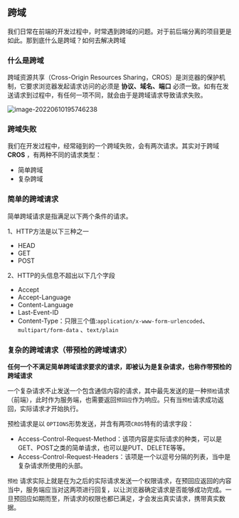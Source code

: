 ## 跨域

我们日常在前端的开发过程中，时常遇到跨域的问题。对于前后端分离的项目更是如此。那到底什么是跨域？如何去解决跨域



###  什么是跨域

跨域资源共享（Cross-Origin Resources Sharing，CROS）是浏览器的保护机制，它要求浏览器发起请求访问的必须是 **协议、域名、端口** 必须一致。如有在发送请求到过程中，有任何一项不同，就会由于是跨域请求导致请求失败。

![image-20220610195746238](D:\Users\Administrator\Desktop\myApp\front-end-learn-article\其他\跨域\跨域.assets\image-20220610195746238-16550235748211.png)



### 跨域失败

我们在开发过程中，经常碰到的一个跨域失败，会有两次请求。其实对于跨域 **CROS** ，有两种不同的请求类型：

- 简单跨域
- 复杂跨域



### 简单的跨域请求

简单跨域请求是指满足以下两个条件的请求。

1、HTTP方法是以下三种之一

- HEAD
- GET
- POST

2、HTTP的头信息不超出以下几个字段

- Accept
- Accept-Language
- Content-Language
- Last-Event-ID
- Content-Type：只限三个值:`application/x-www-form-urlencoded`、 `multipart/form-data` 、`text/plain`



### 复杂的跨域请求（带预检的跨域请求）

**任何一个不满足简单跨域请求要求的请求，即被认为是复杂请求，也称作带预检的跨域请求**



一个复杂请求不止发送一个包含通信内容的请求，其中最先发送的是一种`预检`请求（前端），此时作为服务端，也需要返回`预回应`作为响应。只有当`预检`请求成功返回，实际请求才开始执行。



预检请求是以 `OPTIONS`形势发送，并含有两项`CROS`特有的请求字段：

- Access-Control-Request-Method：该项内容是实际请求的种类，可以是GET、POST之类的简单请求，也可以是PUT、DELETE等等。
- Access-Control-Request-Headers：该项是一个以逗号分隔的列表，当中是复杂请求所使用的头部。



 `预检` 请求实际上就是在为之后的实际请求发送一个权限请求，在预回应返回的内容当中，服务端应当对这两项进行回复，以让浏览器确定请求是否能够成功完成。一旦预回应如期而至，所请求的权限也都已满足，才会发出真实请求，携带真实数据。
